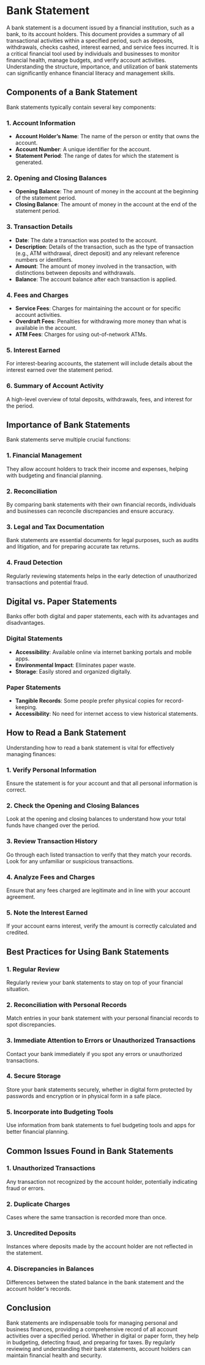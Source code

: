# Bank Statement

A bank statement is a document issued by a financial institution, such as a bank, to its account holders. This document provides a summary of all transactional activities within a specified period, such as deposits, withdrawals, checks cashed, interest earned, and service fees incurred. It is a critical financial tool used by individuals and businesses to monitor financial health, manage budgets, and verify account activities. Understanding the structure, importance, and utilization of bank statements can significantly enhance financial literacy and management skills.

## Components of a Bank Statement
Bank statements typically contain several key components:

### 1. **Account Information**
- **Account Holder’s Name**: The name of the person or entity that owns the account.
- **Account Number**: A unique identifier for the account.
- **Statement Period**: The range of dates for which the statement is generated.

### 2. **Opening and Closing Balances**
- **Opening Balance**: The amount of money in the account at the beginning of the statement period.
- **Closing Balance**: The amount of money in the account at the end of the statement period.

### 3. **Transaction Details**
- **Date**: The date a transaction was posted to the account.
- **Description**: Details of the transaction, such as the type of transaction (e.g., ATM withdrawal, direct deposit) and any relevant reference numbers or identifiers.
- **Amount**: The amount of money involved in the transaction, with distinctions between deposits and withdrawals.
- **Balance**: The account balance after each transaction is applied.

### 4. **Fees and Charges**
- **Service Fees**: Charges for maintaining the account or for specific account activities.
- **Overdraft Fees**: Penalties for withdrawing more money than what is available in the account.
- **ATM Fees**: Charges for using out-of-network ATMs.

### 5. **Interest Earned**
For interest-bearing accounts, the statement will include details about the interest earned over the statement period.

### 6. **Summary of Account Activity**
A high-level overview of total deposits, withdrawals, fees, and interest for the period.

## Importance of Bank Statements
Bank statements serve multiple crucial functions:

### 1. **Financial Management**
They allow account holders to track their income and expenses, helping with budgeting and financial planning.

### 2. **Reconciliation**
By comparing bank statements with their own financial records, individuals and businesses can reconcile discrepancies and ensure accuracy.

### 3. **Legal and Tax Documentation**
Bank statements are essential documents for legal purposes, such as audits and litigation, and for preparing accurate tax returns.

### 4. **Fraud Detection**
Regularly reviewing statements helps in the early detection of unauthorized transactions and potential fraud.

## Digital vs. Paper Statements
Banks offer both digital and paper statements, each with its advantages and disadvantages.

### Digital Statements
- **Accessibility**: Available online via internet banking portals and mobile apps.
- **Environmental Impact**: Eliminates paper waste.
- **Storage**: Easily stored and organized digitally.
  
### Paper Statements
- **Tangible Records**: Some people prefer physical copies for record-keeping.
- **Accessibility**: No need for internet access to view historical statements.

## How to Read a Bank Statement
Understanding how to read a bank statement is vital for effectively managing finances:

### 1. **Verify Personal Information**
Ensure the statement is for your account and that all personal information is correct.

### 2. **Check the Opening and Closing Balances**
Look at the opening and closing balances to understand how your total funds have changed over the period.

### 3. **Review Transaction History**
Go through each listed transaction to verify that they match your records. Look for any unfamiliar or suspicious transactions.

### 4. **Analyze Fees and Charges**
Ensure that any fees charged are legitimate and in line with your account agreement.

### 5. **Note the Interest Earned**
If your account earns interest, verify the amount is correctly calculated and credited.

## Best Practices for Using Bank Statements

### 1. **Regular Review**
Regularly review your bank statements to stay on top of your financial situation.

### 2. **Reconciliation with Personal Records**
Match entries in your bank statement with your personal financial records to spot discrepancies.

### 3. **Immediate Attention to Errors or Unauthorized Transactions**
Contact your bank immediately if you spot any errors or unauthorized transactions.

### 4. **Secure Storage**
Store your bank statements securely, whether in digital form protected by passwords and encryption or in physical form in a safe place.

### 5. **Incorporate into Budgeting Tools**
Use information from bank statements to fuel budgeting tools and apps for better financial planning.

## Common Issues Found in Bank Statements
### 1. **Unauthorized Transactions**
Any transaction not recognized by the account holder, potentially indicating fraud or errors.

### 2. **Duplicate Charges**
Cases where the same transaction is recorded more than once.

### 3. **Uncredited Deposits**
Instances where deposits made by the account holder are not reflected in the statement.

### 4. **Discrepancies in Balances**
Differences between the stated balance in the bank statement and the account holder's records.

## Conclusion
Bank statements are indispensable tools for managing personal and business finances, providing a comprehensive record of all account activities over a specified period. Whether in digital or paper form, they help in budgeting, detecting fraud, and preparing for taxes. By regularly reviewing and understanding their bank statements, account holders can maintain financial health and security.